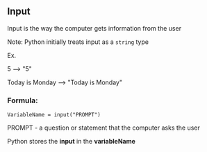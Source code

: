 ## Input 
Input is the way the computer gets information from the user 

Note: Python initially treats input as a `string` type

Ex. 

5 --> "5"

Today is Monday --> "Today is Monday"

### Formula: 
`VariableName = input("PROMPT")`

PROMPT - a question or statement that the computer asks the user 

Python stores the __input__ in the __variableName__